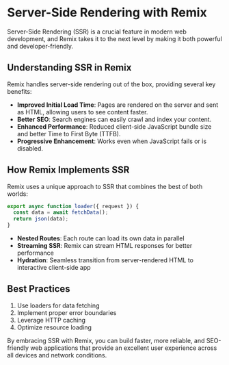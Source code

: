 # Server-Side Rendering with Remix

Server-Side Rendering (SSR) is a crucial feature in modern web development, and Remix takes it to the next level by making it both powerful and developer-friendly.

## Understanding SSR in Remix

Remix handles server-side rendering out of the box, providing several key benefits:

- **Improved Initial Load Time**: Pages are rendered on the server and sent as HTML, allowing users to see content faster.
- **Better SEO**: Search engines can easily crawl and index your content.
- **Enhanced Performance**: Reduced client-side JavaScript bundle size and better Time to First Byte (TTFB).
- **Progressive Enhancement**: Works even when JavaScript fails or is disabled.

## How Remix Implements SSR

Remix uses a unique approach to SSR that combines the best of both worlds:

```javascript
export async function loader({ request }) {
  const data = await fetchData();
  return json(data);
}
```

- **Nested Routes**: Each route can load its own data in parallel
- **Streaming SSR**: Remix can stream HTML responses for better performance
- **Hydration**: Seamless transition from server-rendered HTML to interactive client-side app

## Best Practices

1. Use loaders for data fetching
2. Implement proper error boundaries
3. Leverage HTTP caching
4. Optimize resource loading

By embracing SSR with Remix, you can build faster, more reliable, and SEO-friendly web applications that provide an excellent user experience across all devices and network conditions.